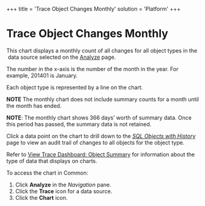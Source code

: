+++
title = 'Trace Object Changes Monthly'
solution = 'Platform'
+++

# Trace Object Changes Monthly

This chart displays a monthly count of all changes for all object types
in the  data source selected on the [Analyze](../Page_Desc/Analyze.htm)
page.

<span>The number in the x-axis is the number of the month in the year.
For example, 201401 is January.</span>

Each object type is represented by a line on the chart.

**NOTE** The monthly chart does not include summary counts for a month
until the month has ended.

**NOTE**: The monthly chart shows 366 days’ worth of summary data. Once
this period has passed, the summary data is not retained.

Click a data point on the chart to drill down to the *[SQL Objects with
History](../Page_Desc/SQL_Objects_With_History.htm)* page to view an
audit trail of changes to all objects for the object type.

Refer to [View Trace Dashboard: Object
Summary](View_Trace_Dashboard_Object_Summary.htm) for information about
the type of data that displays on charts.

To access the chart in Common:

1.  Click <span style="font-weight: bold;">Analyze</span> in the
    <span style="font-style: italic;">Navigation</span> pane.
2.  Click the <span style="font-weight: bold;">Trace</span> icon for a
    data source.
3.  Click the <span style="font-weight: bold;">Chart</span> icon.
